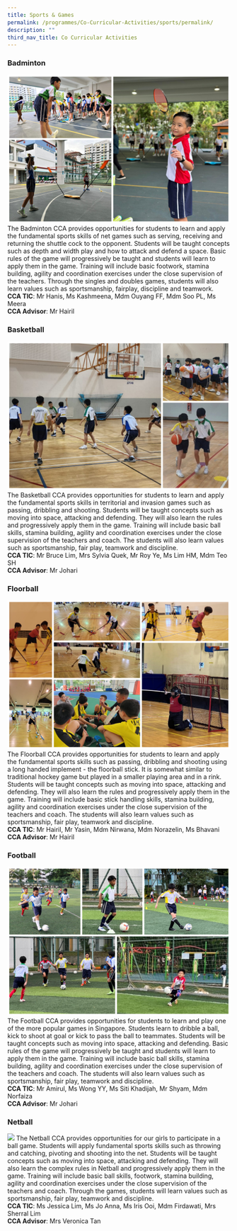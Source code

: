 ```yaml
---
title: Sports & Games
permalink: /programmes/Co-Curricular-Activities/sports/permalink/
description: ""
third_nav_title: Co Curricular Activities
---
```

### **Badminton**
![](/images/Programmes/2023/CCA/Badminton.jpg)The Badminton CCA provides opportunities for students to learn and apply the fundamental sports skills of net games such as serving, receiving and returning the shuttle cock to the opponent.  Students will be taught concepts such as depth and width play and how to attack and defend a space.  Basic rules of the game will progressively be taught and students will learn to apply them in the game.  Training will include basic footwork, stamina building, agility and coordination exercises under the close supervision of the teachers.  Through the singles and doubles games, students will also learn values such as sportsmanship, fairplay, discipline and teamwork.
<br>**CCA TIC**: Mr Hanis, Ms Kashmeena, Mdm Ouyang FF, Mdm Soo PL, Ms Meera<br>**CCA Advisor**: Mr Hairil
### **Basketball**
![](/images/Programmes/2023/CCA/Basketball.jpg)The Basketball CCA provides opportunities for students to learn and apply the fundamental sports skills in territorial and invasion games such as passing, dribbling and shooting.  Students will be taught concepts such as moving into space, attacking and defending.  They will also learn the rules and progressively apply them in the game.  Training will include basic ball skills, stamina building, agility and coordination exercises under the close supervision of the teachers and coach.  The students will also learn values such as sportsmanship, fair play, teamwork and discipline.
<br>**CCA TIC**: Mr Bruce Lim, Mrs Sylvia Quek, Mr Roy Ye, Ms Lim HM, Mdm Teo SH <br>**CCA Advisor**: Mr Johari
### **Floorball**
![](/images/Programmes/2023/CCA/Floorball.jpg)The Floorball CCA provides opportunities for students to learn and apply the fundamental sports skills such as passing, dribbling and shooting using a long handed implement - the floorball stick.  It is somewhat similar to traditional hockey game but played in a smaller playing area and in a rink.  Students will be taught concepts such as moving into space, attacking and defending.  They will also learn the rules and progressively apply them in the game.  Training will include basic stick handling skills, stamina building, agility and coordination exercises under the close supervision of the teachers and coach.  The students will also learn values such as sportsmanship, fair play, teamwork and discipline.
<br>**CCA TIC**: Mr Hairil, Mr Yasin, Mdm Nirwana, Mdm Norazelin, Ms Bhavani<br>**CCA Advisor**: Mr Hairil
### **Football**
![](/images/Programmes/2023/CCA/Football.jpg)The Football CCA provides opportunities for students to learn and play one of the more popular games in Singapore.  Students learn to dribble a ball, kick to shoot at goal or kick to pass the ball to teammates.  Students will be taught concepts such as moving into space, attacking and defending.  Basic rules of the game will progressively be taught and students will learn to apply them in the game.  Training will include basic ball skills, stamina building, agility and coordination exercises under the close supervision of the teachers and coach.  The students will also learn values such as sportsmanship, fair play, teamwork and discipline.
<br>**CCA TIC**: Mr Amirul, Ms Wong YY, Ms Siti Khadijah, Mr Shyam, Mdm Norfaiza<br>**CCA Advisor**: Mr Johari
### **Netball**
![](/images/Programmes/2023/CCA/Netball.jpg)
The Netball CCA provides opportunities for our girls to participate in a ball game.  Students will apply fundamental sports skills such as throwing and catching, pivoting and shooting into the net.  Students will be taught concepts such as moving into space, attacking and defending. They will also learn the complex rules in Netball and progressively apply them in the game.  Training will include basic ball skills, footwork, stamina building, agility and coordination exercises under the close supervision of the teachers and coach.  Through the games, students will learn values such as sportsmanship, fair play, teamwork and discipline.
<br>**CCA TIC**: Ms Jessica Lim, Ms Jo Anna, Ms Iris Ooi, Mdm Firdawati, Mrs Sherral Lim<br>**CCA Advisor**: Mrs Veronica Tan